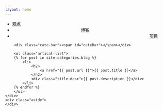 ```yaml
---
layout: home
---
```


<div class="index-content blog">
    <div class="section">
        <ul class="artical-cate">
            <li><a href="/"><span>观点</span></a></li>
            <li class="on" style="text-align:center"><a href="/blog"><span>博客</span></a></li>
            <li style="text-align:right"><a href="/project"><span>项目</span></a></li>
        </ul>

        <div class="cate-bar"><span id="cateBar"></span></div>

        <ul class="artical-list">
        {% for post in site.categories.blog %}
            <li>
                <h2>
                    <a href="{{ post.url }}">{{ post.title }}</a>
                </h2>
                <div class="title-desc">{{ post.description }}</div>
            </li>
        {% endfor %}
        </ul>
    </div>
    <div class="aside">
    </div>
</div>
